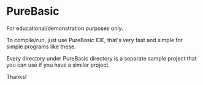 # PureBasic
For educational/demonstration purposes only.

To compile/run, just use PureBasic IDE,
that's very fast and simple for simple programs like these.

Every directory under PureBasic directory is a separate 
sample project that you can use 
if you have a similar project.

Thanks!
